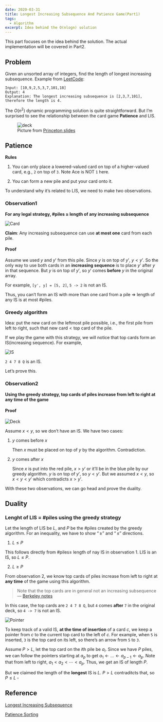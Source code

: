 ```yaml
---
date: 2020-03-31
title: Longest Increasing Subsequence And Patience Game(Part1)
tags:
  - Algorithm
excerpt: Idea behind the O(nlogn) solution
---
```


This part focuses on the idea behind the solution. The actual implementation will be covered in Part2.

## Problem

Given an unsorted array of integers, find the length of longest increasing subsequence. Example from [LeetCode](https://leetcode.com/problems/longest-increasing-subsequence/):

```
Input: [10,9,2,5,3,7,101,18]
Output: 4
Explanation: The longest increasing subsequence is [2,3,7,101], therefore the length is 4.
```

The $O(n^2)$ dynamic programming solution is quite straightforward. But I’m surprised to see the relationship between the card game **Patience** and LIS.

<figure>
  <img class="medium-zoom-image" src="https://cdn.jsdelivr.net/gh/Deerhound579/image-hosting/img/game.jpeg" alt="deck" />
  <figcaption>
    Picture from
    <a href="https://www.cs.princeton.edu/courses/archive/spring13/cos423/lectures/LongestIncreasingSubsequence.pdf">
      Princeton slides
    </a>
  </figcaption>
</figure>

## Patience

**Rules**

1. You can only place a lowered-valued card on top of a higher-valued card, e.g., `2` on top of `3`. Note Ace is NOT `1` here.

2. You can form a new pile and put your card onto it.

To understand why it’s related to LIS, we need to make two observations.

### Observation1

**For any legal strategy, $\#\text{piles}$ $\geq$ length of any increasing subsequence**

![Card](https://cdn.jsdelivr.net/gh/Deerhound579/image-hosting/img/deck.png)

**Claim**: Any increasing subsequence can use **at most one** card from each pile.

#### Proof

Assume we used $y$ and $y'$ from this pile. Since $y$ is on top of $y'$, $y < y'$. So the only way to use both cards in an **increasing sequence** is to place $y'$ after $y$ in that sequence. But $y$ is on top of $y'$, so $y'$ comes **before** $y$ in the original array.

For example, `[y', y] = [5, 2]`, `5 -> 2` is not an IS.

Thus, you can’t form an IS with more than one card from a pile $\Rightarrow$ length of any IS is at most $\#\text{piles}$.

### Greedy algorithm

Idea: put the new card on the leftmost pile possible, i.e., the first pile from left to right, such that $\text{new card} \lt \text{top card of the pile}$.

If we play the game with this strategy, we will notice that top cards form an IS(increasing sequence). For example,

![IS](https://cdn.jsdelivr.net/gh/Deerhound579/image-hosting/img/game1.jpeg)

`2 4 7 8 Q` is an IS.

Let’s prove this.

### Observation2

**Using the greedy strategy, top cards of piles increase from left to right at any time of the game**

#### Proof

![Deck](https://cdn.jsdelivr.net/gh/Deerhound579/image-hosting/img/deck.png)

Assume $x \lt y$, so we don’t have an IS. We have two cases:

1. $y$ comes before $x$

   Then $x$ must be placed on top of $y$ by the algorithm. Contradiction.

2. $y$ comes after $x$

   Since $x$ is put into the red pile, $x \gt y'$ or it’ll be in the blue pile by our greedy algorithm. $y$ is on top of $y'$, so $y \lt y'$. But we assumed $x \lt y$, so $x \lt y \lt y'$ which contradicts $x\gt y'$.

With these two observations, we can go head and prove the duality.

## Duality

### Lenght of LIS = #piles using the greedy strategy

Let the length of LIS be $L$, and $P$ be the $\#\text{piles}$ created by the greedy algorithm. For an inequality, we have to show $“\geq”$ and $“\leq”$ directions.

1. $L \leq P$

This follows directly from $\#\text{piles}\geq$ length of nay IS in observation 1. LIS is an IS, so $L \leq P$.

2. $L \geq P$

From observation 2, we know top cards of piles increase from left to right at **any time** of the game using this algorithm.

> Note that the top cards are in general not an increasing subsequence — [Berkeley notes](https://www.cs.princeton.edu/courses/archive/spring13/cos423/lectures/LongestIncreasingSubsequence.pdf)

In this case, the top cards are `2 4 7 8 Q`, but `4` comes **after** `7` in the original deck, so `4 -> 7` is not an IS.

![Pointer](https://cdn.jsdelivr.net/gh/Deerhound579/image-hosting/img/pointer1.png)

To keep track of a valid IS, **at the time of insertion** of a card $c$, we keep a pointer from $c$ to the current top card to the left of $c$. For example, when `5` is inserted, `3` is the top card on its left, so there’s an arrow from `5` to `3`.

Assume $P \gt L$, let the top card on the $i\text{th}$ pile be $a_i$. Since we have $P$ piles, we can follow the pointers starting at $a_p$ to get $a_1\leftarrow…\leftarrow a_{p-1} \leftarrow a_p$. Note that from left to right, $a_1 \lt a_2 \lt \cdots \lt a_p$. Thus, we get an IS of length $P$.

But we claimed the length of the **longest** IS is $L$. $P \gt L$ contraditcts that, so $P \leq L \  \square$

## Reference

[Longest Increasing Subsequence](https://www.cs.princeton.edu/courses/archive/spring13/cos423/lectures/LongestIncreasingSubsequence.pdf)

[Patience Sorting](https://www.stat.berkeley.edu/~aldous/Research/OP/patience.pdf)
